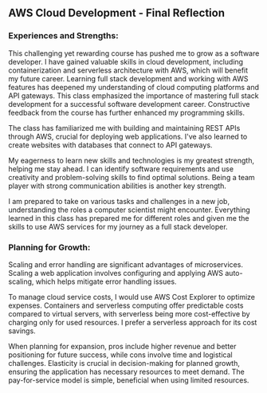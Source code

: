 ## AWS Cloud Development - Final Reflection

### Experiences and Strengths:
This challenging yet rewarding course has pushed me to grow as a software developer. I have gained valuable skills in cloud development, including containerization and serverless architecture with AWS, which will benefit my future career. Learning full stack development and working with AWS features has deepened my understanding of cloud computing platforms and API gateways. This class emphasized the importance of mastering full stack development for a successful software development career. Constructive feedback from the course has further enhanced my programming skills.

The class has familiarized me with building and maintaining REST APIs through AWS, crucial for deploying web applications. I've also learned to create websites with databases that connect to API gateways.

My eagerness to learn new skills and technologies is my greatest strength, helping me stay ahead. I can identify software requirements and use creativity and problem-solving skills to find optimal solutions. Being a team player with strong communication abilities is another key strength.

I am prepared to take on various tasks and challenges in a new job, understanding the roles a computer scientist might encounter. Everything learned in this class has prepared me for different roles and given me the skills to use AWS services for my journey as a full stack developer.

### Planning for Growth:
Scaling and error handling are significant advantages of microservices. Scaling a web application involves configuring and applying AWS auto-scaling, which helps mitigate error handling issues.

To manage cloud service costs, I would use AWS Cost Explorer to optimize expenses. Containers and serverless computing offer predictable costs compared to virtual servers, with serverless being more cost-effective by charging only for used resources. I prefer a serverless approach for its cost savings.

When planning for expansion, pros include higher revenue and better positioning for future success, while cons involve time and logistical challenges. Elasticity is crucial in decision-making for planned growth, ensuring the application has necessary resources to meet demand. The pay-for-service model is simple, beneficial when using limited resources.

